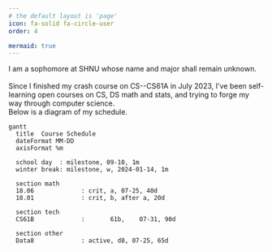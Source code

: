 ```yaml
---
# the default layout is 'page'
icon: fa-solid fa-circle-user
order: 4

mermaid: true
---
```

I am a sophomore at SHNU whose name and major shall remain unknown.\
\
Since I finished my crash course on CS--CS61A in July 2023, I've been self-learning open courses on CS, DS math and stats, and trying to forge my way through computer science.\
Below is a diagram of my schedule.
```mermaid
gantt
  title  Course Schedule
  dateFormat MM-DD
  axisFormat %m

  school day  :	milestone, 09-10, 1m
  winter break: milestone, w, 2024-01-14, 1m

  section math
  18.06 			: crit, a, 07-25, 40d
  18.01 			: crit, b, after a, 20d

  section tech
  CS61B 			:		61b,	07-31, 90d

  section other
  Data8 			: active, d8, 07-25, 65d
```